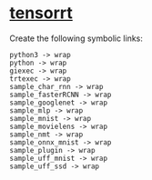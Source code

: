 # [tensorrt](https://hpc.nih.gov/apps/tensorrt.html)

Create the following symbolic links:
```
python3 -> wrap
python -> wrap
giexec -> wrap
trtexec -> wrap
sample_char_rnn -> wrap
sample_fasterRCNN -> wrap
sample_googlenet -> wrap
sample_mlp -> wrap
sample_mnist -> wrap
sample_movielens -> wrap
sample_nmt -> wrap
sample_onnx_mnist -> wrap
sample_plugin -> wrap
sample_uff_mnist -> wrap
sample_uff_ssd -> wrap
```
